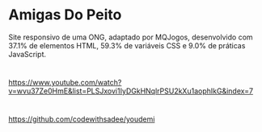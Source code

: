 # Amigas Do Peito
Site responsivo de uma ONG, adaptado por MQJogos,
desenvolvido com 37.1% de elementos HTML, 59.3% de variáveis CSS e 
9.0% de práticas JavaScript.
#
https://www.youtube.com/watch?v=wvu37Ze0HmE&list=PLSJxovi1IyDGkHNqlrPSU2kXu1aophIkG&index=7
#
#
https://github.com/codewithsadee/youdemi
#
#

